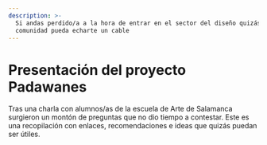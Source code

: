 ```yaml
---
description: >-
  Si andas perdido/a a la hora de entrar en el sector del diseño quizás la
  comunidad pueda echarte un cable
---
```


# Presentación del proyecto Padawanes

Tras una charla con alumnos/as de la escuela de Arte de Salamanca surgieron un montón de preguntas que no dio tiempo a contestar. Este es una recopilación con enlaces, recomendaciones e ideas que quizás puedan ser útiles.

